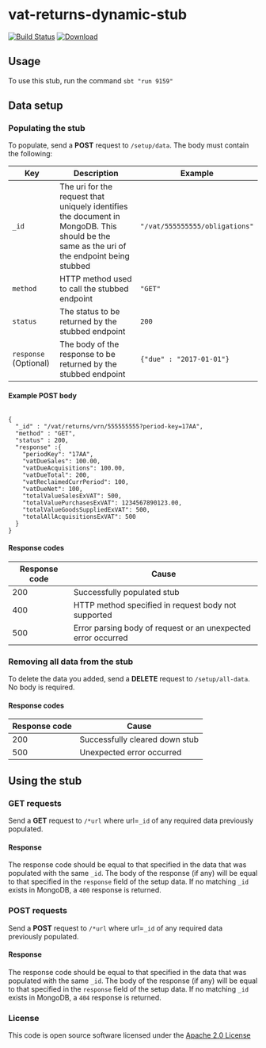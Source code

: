 # vat-returns-dynamic-stub

[![Build Status](https://travis-ci.org/hmrc/vat-returns-dynamic-stub.svg)](https://travis-ci.org/hmrc/vat-returns-dynamic-stub) [ ![Download](https://api.bintray.com/packages/hmrc/releases/vat-returns-dynamic-stub/images/download.svg) ](https://bintray.com/hmrc/releases/vat-returns-dynamic-stub/_latestVersion)

## Usage

To use this stub, run the command `sbt "run 9159"`

## Data setup


### Populating the stub

To populate, send a **POST** request to `/setup/data`. The body must contain the following:

| **Key**    | **Description** | **Example** |
|------------|-----------------|-------------|
| `_id`      | The uri for the request that uniquely identifies the document in MongoDB. This should be the same as the uri of the endpoint being stubbed | `"/vat/555555555/obligations"` |
| `method`   | HTTP method used to call the stubbed endpoint | `"GET"` |
| `status`   | The status to be returned by the stubbed endpoint | `200` |
| `response` (Optional) | The body of the response to be returned by the stubbed endpoint | `{"due" : "2017-01-01"}` |

#### Example POST body

```

{
  "_id" : "/vat/returns/vrn/555555555?period-key=17AA",
  "method" : "GET",
  "status" : 200,
  "response" :{
    "periodKey": "17AA",
    "vatDueSales": 100.00,
    "vatDueAcquisitions": 100.00,
    "vatDueTotal": 200,
    "vatReclaimedCurrPeriod": 100,
    "vatDueNet": 100,
    "totalValueSalesExVAT": 500,
    "totalValuePurchasesExVAT": 1234567890123.00,
    "totalValueGoodsSuppliedExVAT": 500,
    "totalAllAcquisitionsExVAT": 500
  }
}

```

#### Response codes
| **Response code** | **Cause** |
|-------------------|-----------------|
| 200               | Successfully populated stub |   
| 400               | HTTP method specified in request body not supported |
| 500               | Error parsing body of request or an unexpected error occurred |

### Removing all data from the stub

To delete the data you added, send a **DELETE** request to `/setup/all-data`. No body is required.

#### Response codes
| **Response code** | **Cause** |
|-------------------|-----------------|
| 200               | Successfully cleared down stub |   
| 500               | Unexpected error occurred |

## Using the stub

### GET requests

Send a **GET** request to `/*url` where url=`_id` of any required data previously populated.

#### Response

The response code should be equal to that specified in the data that was populated with the same `_id`. The body of the response (if any) will be equal to that specified in the `response` field of the setup data.
If no matching `_id` exists in MongoDB, a `400` response is returned.

### POST requests

Send a **POST** request to `/*url` where url=`_id` of any required data previously populated.

#### Response

The response code should be equal to that specified in the data that was populated with the same `_id`. The body of the response (if any) will be equal to that specified in the `response` field of the setup data.
If no matching `_id` exists in MongoDB, a `404` response is returned.

### License

This code is open source software licensed under the [Apache 2.0 License]("http://www.apache.org/licenses/LICENSE-2.0.html")
